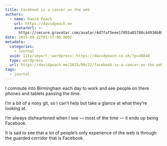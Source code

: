 ```yaml
---
title: Facebook is a cancer on the web
authors:
  - name: David Peach
    url: https://davidpeach.me
    avatarUrl: >-
      https://secure.gravatar.com/avatar/4d7faf5eee1f055a85788c44936b8995eaab6dfb004e7854ec747ccb272e91ee?s=96&d=mm&r=g
date: 2015-09-22T05:57:00.000Z
metadata:
  categories:
    - Journal
  uuid: 11ty/import::wordpress::https://davidpeach.co.uk/?p=38848
  type: wordpress
  url: https://davidpeach.me/2015/09/22/facebook-is-a-cancer-on-the-web/
tags:
  - journal
---
```

I commute into Birmingham each day to work and see people on there phones and tablets passing the time.

I’m a bit of a nosy git, so I can’t help but take a glance at what they’re looking at.

I’m always disheartened when I see — most of the time — it ends up being Facebook.

It is sad to see that a lot of people’s only experience of the web is through the guarded corridor that is Facebook.